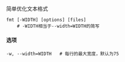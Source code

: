简单优化文本格式

```
fmt [-WIDTH] [options] [files]
	# -WIDTH相当于--width=WIDTH的简写
```

#### 选项

```
-w, --width=WIDTH	# 每行的最大宽度，默认为75
```

